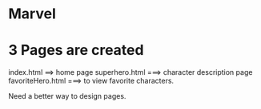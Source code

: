 ﻿# Marvel

# 3 Pages are created 
index.html ==> home page
superhero.html ===> character description page
favoriteHero.html ===> to view favorite characters.

Need a better way to design pages.
